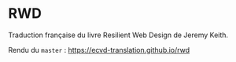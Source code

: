 # RWD

Traduction française du livre Resilient Web Design de Jeremy Keith.

Rendu du `master` : https://ecvd-translation.github.io/rwd
